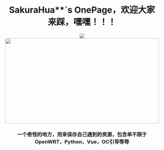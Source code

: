 <h1 align="center">
	SakuraHua**`s OnePage，欢迎大家来踩，嘿嘿！！！
</h1>

<div align="center">
	<img align="center" src="https://img.shields.io/badge/喜欢吗-点个Star吧-pink" />
</div>

<img height=280 width=100% align="center" src="https://github-readme-stats.vercel.app/api?username=HuaSakura&show_icons=true&theme=cobalt&border_radius=10&locale=cn&line_height=30" />

<h3 align="center">
	一个奇怪的地方，用来保存自己遇到的资源，包含单不限于OpenWRT，Python，Vue，OC引导等等
</h3>

